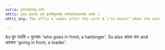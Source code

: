 ```yaml
---
sutra: पुरोऽग्रतोऽग्रेषु सर्त्तेः
vRtti: पुरस् अग्रतस् अग्रे इत्येतेषूपपदेषु सर्त्तेर्धातोष्टप्रत्ययो भवति ॥
vRtti_eng: The affix ट comes after the verb सृ \"to move\" when the words in composition with it, are पुरः, अग्रतः and अग्रे, all meaning \"in front of or before\".

---
```

As पुरः सरति = पुरःसरः 'who goes in front, a harbinger'. So also अग्रतः सरः and अग्रसरः 'going in front, a leader'.